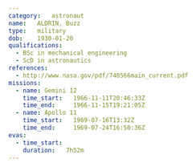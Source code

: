 ```yaml
---
category:	astronaut
name:	ALDRIN, Buzz
type:	military
dob:	1930-01-20
qualifications:
  - BSc in mechanical engineering
  - ScD in astronautics
references:
  - http://www.nasa.gov/pdf/740566main_current.pdf
missions:
  - name: Gemini 12
    time_start:   1966-11-11T20:46:33Z
    time_end:     1966-11-15T19:21:05Z
  - name: Apollo 11
    time_start:   1969-07-16T13:32Z
    time_end:     1969-07-24T16:50:36Z
evas:
  - time_start: 
    duration:   7h52m
---
```

